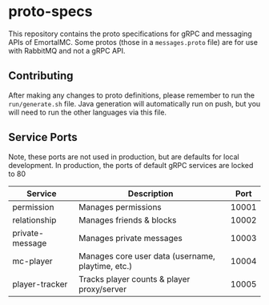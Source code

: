 # proto-specs

This repository contains the proto specifications for gRPC and messaging APIs of EmortalMC.
Some protos (those in a `messages.proto` file) are for use with RabbitMQ and not a gRPC API.

## Contributing

After making any changes to proto definitions, please remember to run the `run/generate.sh` file.
Java generation will automatically run on push, but you will need to run the other languages via this file.

## Service Ports

Note, these ports are not used in production, but are defaults for local development.
In production, the ports of default gRPC services are locked to 80

| Service         | Description                                       | Port  |
|-----------------|---------------------------------------------------|-------|
| permission      | Manages permissions                               | 10001 |
| relationship    | Manages friends & blocks                          | 10002 |
| private-message | Manages private messages                          | 10003 |
| mc-player       | Manages core user data (username, playtime, etc.) | 10004 |
| player-tracker  | Tracks player counts & player proxy/server        | 10005 |
